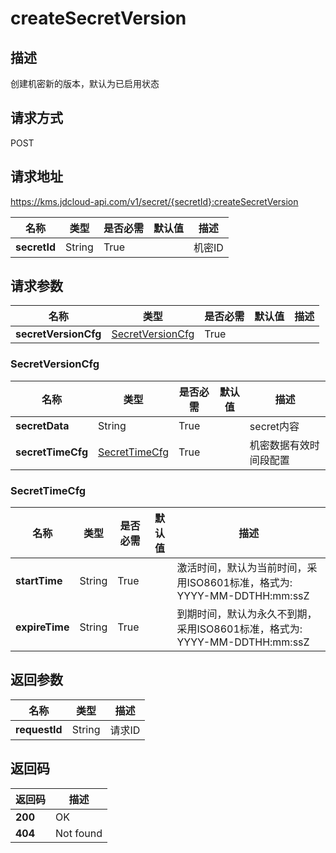 # createSecretVersion


## 描述
创建机密新的版本，默认为已启用状态

## 请求方式
POST

## 请求地址
https://kms.jdcloud-api.com/v1/secret/{secretId}:createSecretVersion

|名称|类型|是否必需|默认值|描述|
|---|---|---|---|---|
|**secretId**|String|True| |机密ID|

## 请求参数
|名称|类型|是否必需|默认值|描述|
|---|---|---|---|---|
|**secretVersionCfg**|[SecretVersionCfg](createsecretversion#secretversioncfg)|True| | |

### <div id="secretversioncfg">SecretVersionCfg</div>
|名称|类型|是否必需|默认值|描述|
|---|---|---|---|---|
|**secretData**|String|True| |secret内容|
|**secretTimeCfg**|[SecretTimeCfg](createsecretversion#secrettimecfg)|True| |机密数据有效时间段配置|
### <div id="secrettimecfg">SecretTimeCfg</div>
|名称|类型|是否必需|默认值|描述|
|---|---|---|---|---|
|**startTime**|String|True| |激活时间，默认为当前时间，采用ISO8601标准，格式为: YYYY-MM-DDTHH:mm:ssZ|
|**expireTime**|String|True| |到期时间，默认为永久不到期，采用ISO8601标准，格式为: YYYY-MM-DDTHH:mm:ssZ|

## 返回参数
|名称|类型|描述|
|---|---|---|
|**requestId**|String|请求ID|


## 返回码
|返回码|描述|
|---|---|
|**200**|OK|
|**404**|Not found|
